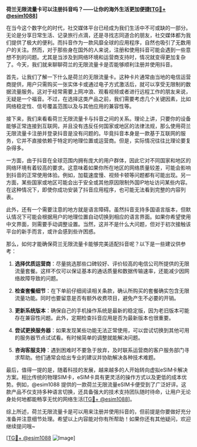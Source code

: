 **荷兰无限流量卡可以注册抖音吗？——让你的海外生活更加便捷[[TG💪+ @esim1088](https://t.me/s/esim1088)]**

在当今这个数字化的时代，社交媒体平台已经成为我们生活中不可或缺的一部分。无论是分享日常生活、记录旅行点滴，还是寻找志同道合的朋友，社交媒体都为我们提供了极大的便利。而抖音作为一款风靡全球的应用程序，自然也吸引了无数用户的关注。然而，对于那些身在国外的人来说，注册和使用抖音可能会遇到一些意想不到的问题。尤其是当涉及到网络环境和运营商支持时，情况就变得更加复杂了。今天，我们就来聊聊荷兰的无限流量卡是否能够顺利注册并使用抖音。

首先，让我们了解一下什么是荷兰的无限流量卡。这种卡片通常由当地的电信运营商提供，用户只需购买一张实体卡或通过电子方式激活后，就可以享受无限制的数据流量服务。这对于经常需要上网冲浪、观看视频或者进行远程工作的朋友来说，无疑是一个福音。不过，在选择这类产品之前，我们需要考虑几个关键因素，比如网络稳定性、信号覆盖范围以及与其他应用的兼容性等。

接下来，我们来看看荷兰无限流量卡与抖音之间的关系。理论上讲，只要你的设备能够正常连接到互联网，并且没有违反任何国家或地区的法律法规，那么使用荷兰无限流量卡注册并登录抖音是没有问题的。毕竟抖音本身是一款基于互联网的服务，它并不直接依赖于特定的地理位置或运营商。但是，实际情况往往比理论要复杂得多。

一方面，由于抖音在全球范围内拥有庞大的用户群体，因此它对不同国家和地区的网络环境有着较高的要求。这意味着如果你所在地区的网络质量较差，可能会影响到抖音的正常使用体验。例如，加载速度慢、视频卡顿等问题都有可能出现。另一方面，某些国家或地区可能会出于安全或其他原因限制外国IP地址访问某些内容。在这种情况下，即使你成功安装了抖音应用程序，也可能无法看到完整的内容列表。

此外，还有一个需要注意的地方就是语言障碍。虽然抖音支持多国语言版本，但默认情况下可能会根据用户的地理位置自动切换到相应的语言界面。如果你希望使用中文界面，则需要手动调整设置。当然，这并不是什么大问题，但对于初次接触该平台的新手而言，或许会感到些许困惑。

那么，如何才能确保荷兰无限流量卡能够完美适配抖音呢？以下是一些建议供参考：

1. **选择优质运营商**：尽量挑选那些口碑较好、评价较高的电信公司所提供的无限流量套餐。这样不仅可以保证基本的通话质量和数据传输速率，还能减少因网络故障导致的问题。
   
2. **检查套餐细节**：在下单前仔细阅读相关条款，确认所购买的套餐确实包含无限流量功能。同时也要留意是否有额外收费项目，避免产生不必要的开销。
   
3. **更新系统版本**：确保自己的手机操作系统是最新的稳定版，因为老旧版本可能存在兼容性问题。此外，定期检查抖音应用是否为最新版本也很重要。
   
4. **尝试更换服务器**：如果发现某些功能无法正常使用，可以尝试切换到其他可用的服务器节点试试看。有时候简单的调整就能解决问题。
   
5. **咨询客服支持**：遇到困难时不要急于放弃，及时联系运营商的客户服务部门寻求帮助。他们通常会给出专业的建议并协助解决各种技术难题。

最后，值得一提的是，随着科技的发展，越来越多的人开始转向虚拟eSIM卡解决方案。相比传统的物理SIM卡，eSIM卡具有更灵活的操作方式以及更低的成本优势。例如，@esim1088 提供的一款荷兰无限流量eSIM卡便受到了广泛好评。这款产品不仅支持多种语言切换，还具备强大的技术支持团队随时待命，让用户无论身处何地都能畅享无忧的网络生活[[TG💪+ @esim1088](https://t.me/s/esim1088)]。

综上所述，荷兰无限流量卡是可以用来注册并使用抖音的，但前提是你要做好充分准备并注意细节处理。希望以上内容能对你有所帮助！如果你还有其他疑问，欢迎继续提问哦~

[[TG💪+ @esim1088](https://t.me/s/esim1088) ![Image](https://i.postimg.cc/4NQfJmqS/Snipaste-2025-05-13-00-14-12.png)]
